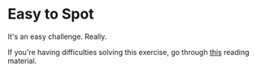 # Easy to Spot

It's an easy challenge.
Really.

If you're having difficulties solving this exercise, go through [this](../../../reading/static-analysis.md) reading material.
